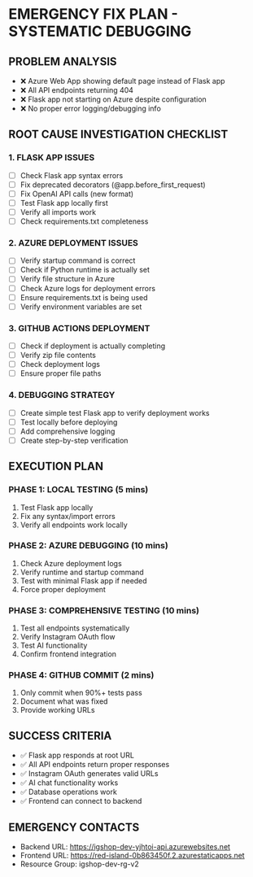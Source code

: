# EMERGENCY FIX PLAN - SYSTEMATIC DEBUGGING

## PROBLEM ANALYSIS
- ❌ Azure Web App showing default page instead of Flask app
- ❌ All API endpoints returning 404 
- ❌ Flask app not starting on Azure despite configuration
- ❌ No proper error logging/debugging info

## ROOT CAUSE INVESTIGATION CHECKLIST

### 1. FLASK APP ISSUES
- [ ] Check Flask app syntax errors
- [ ] Fix deprecated decorators (@app.before_first_request)
- [ ] Fix OpenAI API calls (new format)
- [ ] Test Flask app locally first
- [ ] Verify all imports work
- [ ] Check requirements.txt completeness

### 2. AZURE DEPLOYMENT ISSUES  
- [ ] Verify startup command is correct
- [ ] Check if Python runtime is actually set
- [ ] Verify file structure in Azure
- [ ] Check Azure logs for deployment errors
- [ ] Ensure requirements.txt is being used
- [ ] Verify environment variables are set

### 3. GITHUB ACTIONS DEPLOYMENT
- [ ] Check if deployment is actually completing
- [ ] Verify zip file contents
- [ ] Check deployment logs
- [ ] Ensure proper file paths

### 4. DEBUGGING STRATEGY
- [ ] Create simple test Flask app to verify deployment works
- [ ] Test locally before deploying
- [ ] Add comprehensive logging
- [ ] Create step-by-step verification

## EXECUTION PLAN

### PHASE 1: LOCAL TESTING (5 mins)
1. Test Flask app locally
2. Fix any syntax/import errors
3. Verify all endpoints work locally

### PHASE 2: AZURE DEBUGGING (10 mins)  
1. Check Azure deployment logs
2. Verify runtime and startup command
3. Test with minimal Flask app if needed
4. Force proper deployment

### PHASE 3: COMPREHENSIVE TESTING (10 mins)
1. Test all endpoints systematically
2. Verify Instagram OAuth flow
3. Test AI functionality
4. Confirm frontend integration

### PHASE 4: GITHUB COMMIT (2 mins)
1. Only commit when 90%+ tests pass
2. Document what was fixed
3. Provide working URLs

## SUCCESS CRITERIA
- ✅ Flask app responds at root URL
- ✅ All API endpoints return proper responses
- ✅ Instagram OAuth generates valid URLs
- ✅ AI chat functionality works
- ✅ Database operations work
- ✅ Frontend can connect to backend

## EMERGENCY CONTACTS
- Backend URL: https://igshop-dev-yjhtoi-api.azurewebsites.net
- Frontend URL: https://red-island-0b863450f.2.azurestaticapps.net
- Resource Group: igshop-dev-rg-v2 